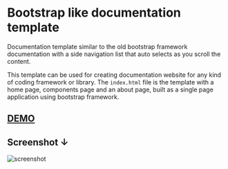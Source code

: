 Bootstrap like documentation template
=====================================

Documentation template similar to the old bootstrap framework documentation with a side navigation list that auto selects as you scroll the content.

This template can be used for creating documentation website for any kind of coding framework or library. The `index.html` file is the template with a home page, components page and an about page, built as a single page application using bootstrap framework.

[__DEMO__](http://htmlpreview.github.io/?https://raw2.github.com/krisrak/bootstrap-like-documentation-template/master/index.html)
-

__Screenshot__ &darr;
-

![screenshot](https://f.cloud.github.com/assets/1414842/2062592/3dd67808-8c95-11e3-90c6-4d77c226fe3d.png)
